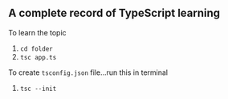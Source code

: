 ## A complete record of TypeScript learning

To learn the topic

1. ```cd folder```
2. ```tsc app.ts```

To create ```tsconfig.json``` file...run this in terminal
1. ```tsc --init```
